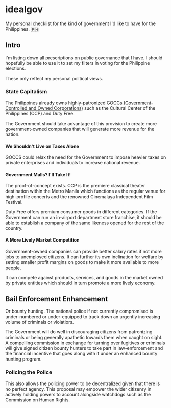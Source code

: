 # idealgov
My personal checklist for the kind of government I'd like to have for the Philippines. 🇵🇭

## Intro

I'm listing down all prescriptions on public governance that I have. I should hopefully be able to use it to set my filters in voting for the Philippine elections.

These only reflect my personal political views.

### State Capitalism

The Philippines already owns highly-patronized [GOCCs (Government-Controlled and Owned Corporations)](http://ogcc.gov.ph/gocc/) such as the Cultural Center of the Philippines (CCP) and Duty Free.

The Government should take advantage of this provision to create more government-owned companies that will generate more revenue for the nation.

#### We Shouldn't Live on Taxes Alone

GOCCS could relax the need for the Government to impose heavier taxes on private enterprises and individuals to increase national revenue.

#### Government Malls? I'll Take It!

The proof-of-concept exists. CCP is the premiere classical theater destination within the Metro Manila which functions as the regular venue for high-profile concerts and the renowned Cinemalaya Independent Film Festival.

Duty Free offers premium consumer goods in different categories. If the Government can run an in-airport department store franchise, it should be able to establish a company of the same likeness opened for the rest of the country.

#### A More Lively Market Competition

Government-owned companies can provide better salary rates if not more jobs to unemployed citizens. It can further its own inclination for welfare by setting smaller profit margins on goods to make it more available to more people.

It can compete against products, services, and goods in the market owned by private entities which should in turn promote a more lively economy.

## Bail Enforcement Enhancement

Or bounty hunting. The national police if not currently compromised is under-numbered or under-equipped to track down an urgently increasing volume of criminals or violatiors.

The Government will do well in discouraging citizens from patronizing criminals or being generally apathetic towards them when caught on sight. A compelling commission in exchange for turning over fugitives or criminals will give signed citizen bounty hunters to take part in law-enforcement and the financial incentive that goes along with it under an enhanced bounty hunting program.

### Policing the Police

This also allows the policing power to be decentralized given that there is no perfect agency. This proposal may empower the wider citizenry in actively holding powers to account alongside watchdogs such as the Commission on Human Rights.
